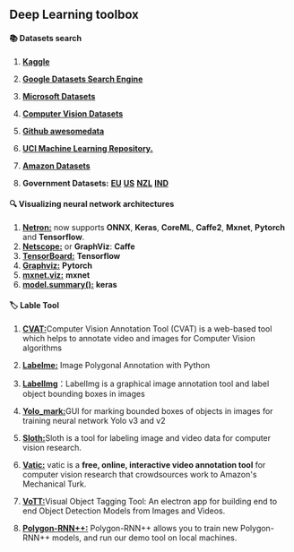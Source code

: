## Deep Learning toolbox

#### 📚 Datasets search

1. [**Kaggle**](https://www.kaggle.com) 

2. [**Google Datasets Search Engine**](https://toolbox.google.com/datasetsearch)

3. [**Microsoft Datasets**](https://msropendata.com)

4. [**Computer Vision Datasets**](https://www.visualdata.io)

5. [**Github awesomedata**](https://github.com/awesomedata/awesome-public-datasets)

6. [**UCI Machine Learning Repository.**](https://archive.ics.uci.edu/ml/datasets.html)

7. [**Amazon Datasets**](https://registry.opendata.aws)

8. **Government Datasets:** [**EU**](https://data.europa.eu/euodp/data/dataset)                 [**US**](https://www.data.gov/)                 [**NZL**](https://catalogue.data.govt.nz/dataset)                [**IND**](https://data.gov.in/)  

#### 🔍 Visualizing neural network architectures

1. [**Netron:**](https://github.com/lutzroeder/Netron)  now supports **ONNX**, **Keras**, **CoreML**, **Caffe2**, **Mxnet**, **Pytorch** and **Tensorflow**.
2. [**Netscope:**](https://ethereon.github.io/netscope/#/editor)  or  **GraphViz**:   **Caffe**       
3. [**TensorBoard:**](https://github.com/tensorflow/tensorboard)   **Tensorflow**  
4. [**Graphviz:**](https://github.com/szagoruyko/pytorchviz)   **Pytorch**   
5. [**mxnet.viz:**](https://github.com/Murugan-natarajan/mxnet/blob/7cd06109643664442045457a6c318c26d1c728ae/docs/how_to/visualize_graph.md)  **mxnet**   
6. [**model.summary():**](https://keras.io/utils/#print_summary)    **keras**

#### 🏷 Lable Tool

1. [**CVAT:**](https://github.com/opencv/cvat)Computer Vision Annotation Tool (CVAT) is a web-based tool which helps to annotate video and images for Computer Vision algorithms

1. [**Labelme:**](https://github.com/wkentaro/labelme) Image Polygonal Annotation with Python
2. [**LabelImg**](https://github.com/tzutalin/labelImg)：LabelImg is a graphical image annotation tool and label object bounding boxes in images 
3. [**Yolo_mark:**](https://github.com/AlexeyAB/Yolo_mark)GUI for marking bounded boxes of objects in images for training neural network Yolo v3 and v2
4. [**Sloth:**](https://github.com/cvhciKIT/sloth)Sloth is a tool for labeling image and video data for computer vision research.
5. [**Vatic:**](http://www.cs.columbia.edu/~vondrick/vatic/)  vatic is a **free, online, interactive video annotation tool** for computer vision research that crowdsources work to Amazon's Mechanical Turk.
6. [**VoTT:**](https://github.com/Microsoft/VoTT/)Visual Object Tagging Tool: An electron app for building end to end Object Detection Models from Images and Videos.
7. [**Polygon-RNN++:**](https://github.com/fidler-lab/polyrnn-pp-pytorch) Polygon-RNN++ allows you to train new Polygon-RNN++ models, and run our demo tool on local machines. 
